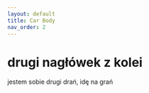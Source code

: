 ```yaml
---
layout: default
title: Car Body
nav_order: 2
---
```


# drugi nagłówek z kolei
jestem sobie drugi drań, idę na grań